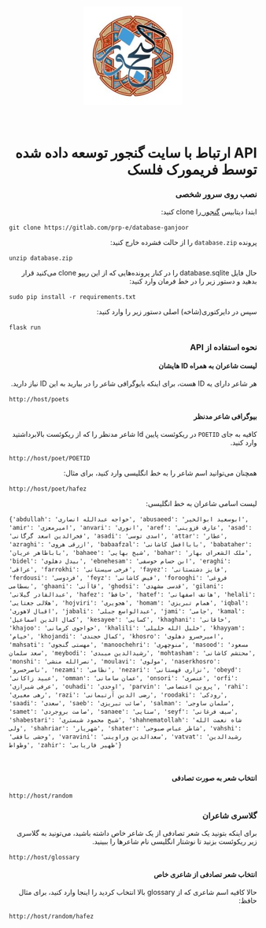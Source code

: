 <h1 align="center">
	<img width="200" src="static/ganjoor.jpg" alt="Aur">
	<br>
	<br>
</h1>

<div dir="rtl">
	<h1>API ارتباط با سایت گنجور توسعه داده شده توسط فریمورک فلسک</h1>
</div>
<div dir="rtl">
	<h3>نصب روی سرور شخصی</h3>
	

ابتدا دیتابیس <a href='https://github.com/ganjoor/ganjoor-db'>گنجور </a> را clone کنید:

</div>

`git clone https://gitlab.com/prp-e/database-ganjoor`

<div dir="rtl">
	پرونده <code>database.zip</code> را از حالت فشرده خارج کنید:

</div>

`unzip database.zip`


<div dir="rtl">
	حال فایل database.sqlite را در کنار پرونده‌هایی که از این ریپو clone  می‌کنید قرار بدهید
	و دستور زیر را در خط فرمان وارد کنید:
</div>

`sudo pip install -r requirements.txt`
<br />

<div dir="rtl">
	سپس در دایرکتوری(شاخه) اصلی  دستور زیر را وارد کنید:
</div>

`flask run`
<br />

<div dir="rtl">
	<h3>نحوه استفاده از API</h3>
</div>

<div dir="rtl">
	<h4>لیست شاعران به همراه ID هایشان</h4>
	هر شاعر دارای یه ID هست، برای اینکه بایوگرافی شاعر را در بیارید به این ID نیاز دارید.

</div>


`http://host/poets`
<br />



<div dir="rtl">
	<h4>بیوگرافی شاعر مدنظر</h4>
	کافیه به جای <code>POETID</code> در ریکوئست پایین Id شاعر مدنظر را که از ریکوئست بالابرداشتید وارد کنید.

</div>


`http://host/poet/POETID`

<div dir="rtl">
همچنان می‌توانید اسم شاعر را به خط انگلیسی وارد کنید، برای مثال:
</div>

`http://host/poet/hafez`

<div dir="rtl">
لیست اسامی شاعران به خط انگلیسی:
</div>

`{'abdullah': 'خواجه عبدالله انصاری',
 'abusaeed': 'ابوسعید ابوالخیر',
 'amir': 'امیرمعزی',
 'anvari': 'انوری',
 'aref': 'عارف قزوینی',
 'asad': 'فخرالدین اسعد گرگانی',
 'asadi': 'اسدی توسی',
 'attar': 'عطار',
 'azraghi': 'ازرقی هروی',
 'babaafzal': 'باباافضل کاشانی',
 'babataher': 'باباطاهر عریان',
 'bahaee': 'شیخ بهایی',
 'bahar': 'ملک الشعرای بهار',
 'bidel': 'بیدل دهلوی',
 'ebnehesam': 'ابن حسام خوسفی',
 'eraghi': 'عراقی',
 'farrokhi': 'فرخی سیستانی',
 'fayez': 'فایز دشتستانی',
 'ferdousi': 'فردوسی',
 'feyz': 'فیض کاشانی',
 'forooghi': 'فروغی بسطامی',
 'ghaani': 'قاآنی',
 'ghodsi': 'قدسی مشهدی',
 'gilani': 'عبدالقادر گیلانی',
 'hafez': 'حافظ',
 'hatef': 'هاتف اصفهانی',
 'helali': 'هلالی جغتایی',
 'hojviri': 'هجویری',
 'homam': 'همام تبریزی',
 'iqbal': 'اقبال لاهوری',
 'jabali': 'عبدالواسع جبلی',
 'jami': 'جامی',
 'kamal': 'کمال الدین اسماعیل',
 'kesayee': 'کسایی',
 'khaghani': 'خاقانی',
 'khajoo': 'خواجوی کرمانی',
 'khalili': 'خلیل الله خلیلی',
 'khayyam': 'خیام',
 'khojandi': 'کمال خجندی',
 'khosro': 'امیرخسرو دهلوی',
 'mahsati': 'مهستی گنجوی',
 'manoochehri': 'منوچهری',
 'masood': 'مسعود سعد سلمان',
 'meybodi': 'رشیدالدین میبدی',
 'mohtasham': 'محتشم کاشانی',
 'monshi': 'نصرالله منشی',
 'moulavi': 'مولوی',
 'naserkhosro': 'ناصرخسرو',
 'nezami': 'نظامی',
 'nezari': 'نزاری قهستانی',
 'obeyd': 'عبید زاکانی',
 'omman': 'عمان سامانی',
 'onsori': 'عنصری',
 'orfi': 'عرفی شیرازی',
 'ouhadi': 'اوحدی',
 'parvin': 'پروین اعتصامی',
 'rahi': 'رهی معیری',
 'razi': 'رضی الدین آرتیمانی',
 'roodaki': 'رودکی',
 'saadi': 'سعدی',
 'saeb': 'صائب تبریزی',
 'salman': 'سلمان ساوجی',
 'samet': 'صامت بروجردی',
 'sanaee': 'سنایی',
 'seyf': 'سیف فرغانی',
 'shabestari': 'شیخ محمود شبستری',
 'shahnematollah': 'شاه نعمت الله ولی',
 'shahriar': 'شهریار',
 'shater': 'شاطر عباس صبوحی',
 'vahshi': 'وحشی بافقی',
 'varavini': 'سعدالدین وراوینی',
 'vatvat': 'رشیدالدین وطواط',
 'zahir': 'ظهیر فاریابی'}
`

<br />


<div dir="rtl">
	<h4>انتخاب شعر به صورت تصادفی</h4>
</div>

`http://host/random`
<br />


<div dir="rtl">
	<h3>گلاسری شاعران</h3>
</div>

<div dir="rtl">
برای اینکه بتونید یک شعر تصادفی از یک شاعر خاص داشته باشید، می‌تونید به گلاسری زیر ریکوئست بزنید تا نوشتار انگلیسی نام‌ شاعر‌ها را ببینید.

</div>


`http://host/glossary`
<br />



<div dir="rtl">
	<h4>انتخاب شعر تصادفی از شاعری خاص</h4>
	حالا کافیه اسم شاعری که از glossary بالا انتخاب کردید را اینجا وارد کنید، برای مثال حافظ:

</div>

`http://host/random/hafez`
<br />

